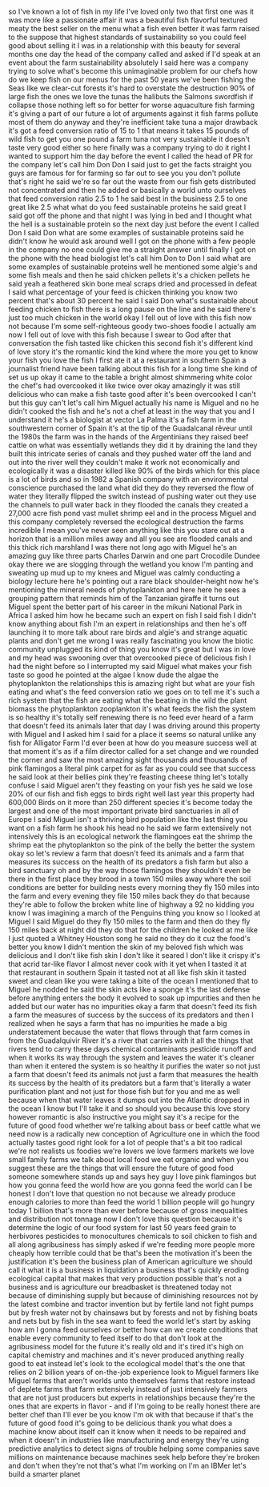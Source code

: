 
so I&#39;ve known a lot of fish in my life
I&#39;ve loved only two that first one was
it was more like a passionate affair it
was a beautiful fish flavorful textured
meaty the best seller on the menu what a
fish even better
it was farm raised to the suppose that
highest standards of sustainability so
you could feel good about selling it I
was in a relationship with this beauty
for several months
one day the head of the company called
and asked if I&#39;d speak at an event about
the farm sustainability absolutely I
said here was a company trying to solve
what&#39;s become this unimaginable problem
for our chefs how do we keep fish on our
menus for the past 50 years we&#39;ve been
fishing the Seas like we clear-cut
forests it&#39;s hard to overstate the
destruction 90% of large fish the ones
we love the tunas the halibuts the
Salmons swordfish if collapse those
nothing left so for better for worse
aquaculture fish farming it&#39;s giving a
part of our future a lot of arguments
against it fish farms pollute most of
them do anyway and they&#39;re inefficient
take tuna a major drawback it&#39;s got a
feed conversion ratio of 15 to 1 that
means it takes 15 pounds of wild fish to
get you one pound a farm tuna not very
sustainable it doesn&#39;t taste very good
either so here finally was a company
trying to do it right I wanted to
support him the day before the event I
called the head of PR for the company
let&#39;s call him Don Don I said just to
get the facts straight you guys are
famous for for farming so far out to see
you you don&#39;t pollute that&#39;s right he
said we&#39;re so far out the waste from our
fish gets distributed not concentrated
and then he added or basically a world
unto ourselves that feed conversion
ratio 2.5 to 1 he said best in the
business
2.5 to one great like 2.5 what what do
you feed sustainable proteins he said
great I said got off the phone and that
night I was lying in bed and I thought
what the hell is a sustainable protein
so the next day just before the event I
called Don I said Don what are some
examples of sustainable proteins said he
didn&#39;t know he would ask around well I
got on the phone with a few people in
the company no one could give me a
straight answer until finally I got on
the phone with the head biologist let&#39;s
call him Don to
Don I said what are some examples of
sustainable proteins well he mentioned
some algie&#39;s and some fish meals and
then he said chicken pellets it&#39;s a
chicken pellets
he said yeah a feathered skin bone meal
scraps dried and processed in defeat I
said what percentage of your feed is
chicken thinking you know two percent
that&#39;s about 30 percent he said I said
Don what&#39;s sustainable about feeding
chicken to fish
there is a long pause on the line and he
said there&#39;s just too much chicken in
the world okay I fell out of love with
this fish now not because I&#39;m some
self-righteous goody two-shoes foodie I
actually am now I fell out of love with
this fish because I swear to God after
that conversation the fish tasted like
chicken
this second fish it&#39;s different kind of
love story it&#39;s the romantic kind the
kind where the more you get to know your
fish you love the fish I first ate it at
a restaurant in southern Spain a
journalist friend have been talking
about this fish for a long time she kind
of set us up okay it came to the table a
bright almost shimmering white color the
chef&#39;s had overcooked it like twice over
okay amazingly it was still delicious
who can make a fish taste good after
it&#39;s been overcooked I can&#39;t but this
guy can&#39;t let&#39;s call him Miguel actually
his name is Miguel
and no he didn&#39;t cooked the fish and
he&#39;s not a chef at least in the way that
you and I understand it he&#39;s a biologist
at vector La Palma it&#39;s a fish farm in
the southwestern corner of Spain it&#39;s at
the tip of the Guadalcanal rêveur
until the 1980s the farm was in the
hands of the Argentinians they raised
beef cattle on what was essentially
wetlands they did it by draining the
land they built this intricate series of
canals and they pushed water off the
land and out into the river well they
couldn&#39;t make it work not economically
and ecologically it was a disaster
killed like 90% of the birds which for
this place is a lot of birds and so in
1982 a Spanish company with an
environmental conscience purchased the
land what did they do they reversed the
flow of water they literally flipped the
switch instead of pushing water out they
use the channels to pull water back in
they flooded the canals they created a
27,000 acre fish pond vast mullet shrimp
eel and in the process Miguel and this
company completely reversed the
ecological destruction the farms
incredible I mean you&#39;ve never seen
anything like this you stare out at a
horizon that is a million miles away and
all you see are flooded canals and this
thick rich marshland I was there not
long ago with Miguel he&#39;s an amazing guy
like three parts Charles Darwin and one
part Crocodile Dundee okay there we are
slogging through the wetland you know
I&#39;m panting and sweating up mud up to my
knees and Miguel was calmly conducting a
biology lecture here he&#39;s pointing out a
rare black shoulder-height now he&#39;s
mentioning the mineral needs of
phytoplankton and here here he sees a
grouping pattern
that reminds him of the Tanzanian
giraffe it turns out Miguel spent the
better part of his career in the mikuni
National Park in Africa I asked him how
he became such an expert on fish
I said fish I didn&#39;t know anything about
fish I&#39;m an expert in relationships and
then he&#39;s off launching it to more talk
about rare birds and algie&#39;s and strange
aquatic plants and don&#39;t get me wrong I
was really fascinating you know the
biotic community unplugged its kind of
thing you know it&#39;s great but I was in
love and my head was swooning over that
overcooked piece of delicious fish I had
the night before so I interrupted my
said Miguel what makes your fish taste
so good
he pointed at the algae I know dude the
algae the phytoplankton the
relationships this is amazing right but
what are your fish eating and what&#39;s the
feed conversion ratio we goes on to tell
me it&#39;s such a rich system that the fish
are eating what the beating in the wild
the plant biomass the phytoplankton
zooplankton it&#39;s what feeds the fish the
system is so healthy it&#39;s totally self
renewing there is no feed ever heard of
a farm that doesn&#39;t feed its animals
later that day I was driving around this
property with Miguel and I asked him I
said for a place it seems so natural
unlike any fish for Alligator Farm I&#39;d
ever been at how do you measure success
well at that moment it&#39;s as if a film
director called for a set change and we
rounded the corner and saw the most
amazing sight thousands and thousands of
pink flamingos a literal pink carpet for
as far as you could see that success he
said look at their bellies pink they&#39;re
feasting cheese thing let&#39;s totally
confuse I said Miguel aren&#39;t they
feasting on your fish
yes he said
we lose 20% of our fish and fish eggs to
birds right well last year this property
had 600,000 Birds on it more than 250
different species it&#39;s become today the
largest and one of the most important
private bird sanctuaries in all of
Europe I said Miguel isn&#39;t a thriving
bird population like the last thing you
want on a fish farm he shook his head no
he said we farm extensively not
intensively this is an ecological
network the flamingoes eat the shrimp
the shrimp eat the phytoplankton so the
pink of the belly the better the system
okay so let&#39;s review a farm that doesn&#39;t
feed its animals and a farm that
measures its success on the health of
its predators a fish farm but also a
bird sanctuary oh and by the way those
flamingos they shouldn&#39;t even be there
in the first place
they brood in a town 150 miles away
where the soil conditions are better for
building nests every morning they fly
150 miles into the farm and every
evening they file 150 miles back
they do that because they&#39;re able to
follow the broken white line of highway
a 92 no kidding you know I was imagining
a march of the Penguins thing you know
so I looked at Miguel I said Miguel do
they fly 150 miles to the farm and then
do they fly 150 miles back at night did
they do that for the children he looked
at me like I just quoted a Whitney
Houston song he said no they do it cuz
the food&#39;s better you know I didn&#39;t
mention the skin of my beloved fish
which was delicious and I don&#39;t like
fish skin I don&#39;t like it seared I don&#39;t
like it crispy it&#39;s that acrid tar-like
flavor I almost never cook with it yet
when I tasted it at that restaurant in
southern Spain it tasted not at all like
fish skin it tasted sweet and clean like
you were taking a bite of the ocean I
mentioned that to Miguel he nodded he
said the skin acts like a sponge it&#39;s
the last defense before anything enters
the body it evolved to soak up
impurities and then he added but our
water has no impurities okay a farm that
doesn&#39;t feed its fish a farm the
measures of success by the success of
its predators and then I realized when
he says a farm that has no impurities he
made a big understatement because the
water that flows through that farm comes
in from the Guadalquivir River it&#39;s a
river that carries with it all the
things that rivers tend to carry these
days chemical contaminants pesticide
runoff and when it works its way through
the system and leaves the water it&#39;s
cleaner than when it entered the system
is so healthy it purifies the water
so not just a farm that doesn&#39;t feed its
animals not just a farm that measures
the health its success by the health of
its predators but a farm that&#39;s
literally a water purification plant and
not just for those fish but for you and
me as well because when that water
leaves it dumps out into the Atlantic
dropped in the ocean I know but I&#39;ll
take it and so should you because this
love story
however romantic is also instructive you
might say it&#39;s a recipe for the future
of good food whether we&#39;re talking about
bass or beef cattle what we need now is
a radically new conception of
Agriculture one in which the food
actually tastes good right
look for a lot of people that&#39;s a bit
too radical
we&#39;re not realists us foodies we&#39;re
lovers we love farmers markets we love
small family farms we talk about local
food we eat organic and when you suggest
these are the things that will ensure
the future of good food someone
somewhere stands up and says hey guy
I love pink flamingos but how you gonna
feed the world how are you gonna feed
the world can I be honest I don&#39;t love
that question no not because we already
produce enough calories to more than
feed the world 1 billion people will go
hungry today 1 billion that&#39;s more than
ever before because of gross
inequalities and distribution not
tonnage now I don&#39;t love this question
because it&#39;s determine the logic of our
food system for last 50 years feed grain
to herbivores pesticides to monocultures
chemicals to soil chicken to fish and
all along agribusiness has simply asked
if we&#39;re feeding more people more
cheaply how terrible could that be
that&#39;s been the motivation it&#39;s been the
justification it&#39;s been the business
plan of American agriculture we should
call it what it is a business in
liquidation a business that&#39;s quickly
eroding ecological capital that makes
that very production possible that&#39;s not
a business and is agriculture our
breadbasket is threatened today not
because of diminishing supply but
because of diminishing resources not by
the latest combine and tractor invention
but by fertile land not fight pumps but
by fresh water not by chainsaws but by
forests and not by fishing boats and
nets but by fish in the sea want to feed
the world let&#39;s start by asking how am I
gonna feed ourselves
or better how can we create conditions
that enable every community to feed
itself
to do that don&#39;t look at the
agribusiness model for the future it&#39;s
really old and it&#39;s tired it&#39;s high on
capital chemistry and machines and it&#39;s
never produced anything really good to
eat
instead let&#39;s look to the ecological
model that&#39;s the one that relies on 2
billion years of on-the-job experience
look to Miguel farmers like Miguel farms
that aren&#39;t worlds unto themselves farms
that restore instead of deplete farms
that farm extensively instead of just
intensively farmers that are not just
producers but experts in relationships
because they&#39;re the ones that are
experts in flavor - and if I&#39;m going to
be really honest there are better chef
than I&#39;ll ever be you know I&#39;m ok with
that because if that&#39;s the future of
good food it&#39;s going to be delicious
thank you
what does a machine know about itself
can it know when it needs to be repaired
and when it doesn&#39;t in industries like
manufacturing and energy they&#39;re using
predictive analytics to detect signs of
trouble helping some companies save
millions on maintenance because machines
seek help before they&#39;re broken and
don&#39;t when they&#39;re not that&#39;s what I&#39;m
working on I&#39;m an IBMer let&#39;s build a
smarter planet
